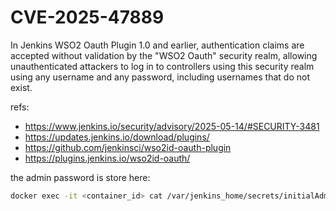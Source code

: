 # CVE-2025-47889

In Jenkins WSO2 Oauth Plugin 1.0 and earlier, authentication claims are accepted without validation by the "WSO2 Oauth" security realm, allowing unauthenticated attackers to log in to controllers using this security realm using any username and any password, including usernames that do not exist.


refs:

- https://www.jenkins.io/security/advisory/2025-05-14/#SECURITY-3481
- https://updates.jenkins.io/download/plugins/
- https://github.com/jenkinsci/wso2id-oauth-plugin
- https://plugins.jenkins.io/wso2id-oauth/

the admin password is store here:

```sh
docker exec -it <container_id> cat /var/jenkins_home/secrets/initialAdminPassword
```
